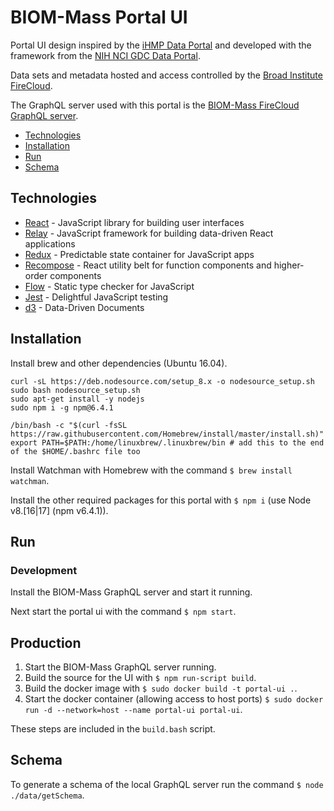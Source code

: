 
# BIOM-Mass Portal UI


Portal UI design inspired by the [iHMP Data Portal](https://portal.hmpdacc.org/) and developed with the framework from the [NIH NCI GDC Data Portal](https://gdc.cancer.gov/).

Data sets and metadata hosted and access controlled by the [Broad Institute FireCloud](https://portal.firecloud.org/).

The GraphQL server used with this portal is the [BIOM-Mass FireCloud GraphQL server](https://github.com/biobakery/firecloud-graphql).

- [Technologies](#technologies)
- [Installation](#installation)
- [Run](#run)
- [Schema](#schema)

## Technologies

- [React](https://facebook.github.io/react/) - JavaScript library for building user interfaces
- [Relay](https://facebook.github.io/relay/) - JavaScript framework for building data-driven React applications
- [Redux](http://redux.js.org/) - Predictable state container for JavaScript apps
- [Recompose](https://github.com/acdlite/recompose) - React utility belt for function components and higher-order components
- [Flow](https://flow.org/) - Static type checker for JavaScript
- [Jest](https://facebook.github.io/jest/) - Delightful JavaScript testing
- [d3](https://d3js.org/) - Data-Driven Documents

## Installation

Install brew and other dependencies (Ubuntu 16.04).

```
curl -sL https://deb.nodesource.com/setup_8.x -o nodesource_setup.sh
sudo bash nodesource_setup.sh
sudo apt-get install -y nodejs
sudo npm i -g npm@6.4.1

/bin/bash -c "$(curl -fsSL https://raw.githubusercontent.com/Homebrew/install/master/install.sh)"
export PATH=$PATH:/home/linuxbrew/.linuxbrew/bin # add this to the end of the $HOME/.bashrc file too

```

Install Watchman with Homebrew with the command `$ brew install watchman`.

Install the other required packages for this portal with `$ npm i` (use Node v8.[16|17] (npm v6.4.1)).

## Run

### Development
Install the BIOM-Mass GraphQL server and start it running. 

Next start the portal ui with the command `$ npm start`.

## Production

1. Start the BIOM-Mass GraphQL server running. 
2. Build the source for the UI with `$ npm run-script build`. 
3. Build the docker image with `$ sudo docker build -t portal-ui .`.
4. Start the docker container (allowing access to host ports) `$ sudo docker run -d --network=host --name portal-ui portal-ui`.

These steps are included in the `build.bash` script.

## Schema

To generate a schema of the local GraphQL server run the command `$ node ./data/getSchema`.

